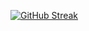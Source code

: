 [![GitHub Streak](https://streak-stats.demolab.com?user=hsynmrzyv&theme=dark&date_format=n%2Fj%5B%2FY%5D&card_width=800&hide_longest_streak=true)](https://git.io/streak-stats)
